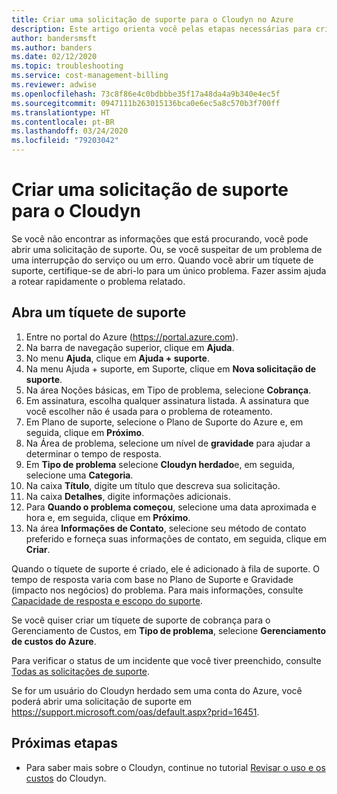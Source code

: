 ```yaml
---
title: Criar uma solicitação de suporte para o Cloudyn no Azure
description: Este artigo orienta você pelas etapas necessárias para criar uma solicitação de suporte para Cloudyn.
author: bandersmsft
ms.author: banders
ms.date: 02/12/2020
ms.topic: troubleshooting
ms.service: cost-management-billing
ms.reviewer: adwise
ms.openlocfilehash: 73c8f86e4c0bdbbbe35f17a48da4a9b340e4ec5f
ms.sourcegitcommit: 0947111b263015136bca0e6ec5a8c570b3f700ff
ms.translationtype: HT
ms.contentlocale: pt-BR
ms.lasthandoff: 03/24/2020
ms.locfileid: "79203042"
---
```

# <a name="create-a-support-request-for-cloudyn"></a>Criar uma solicitação de suporte para o Cloudyn

Se você não encontrar as informações que está procurando, você pode abrir uma solicitação de suporte. Ou, se você suspeitar de um problema de uma interrupção do serviço ou um erro. Quando você abrir um tíquete de suporte, certifique-se de abri-lo para um único problema. Fazer assim ajuda a rotear rapidamente o problema relatado.

## <a name="open-a-support-ticket"></a>Abra um tíquete de suporte

1. Entre no portal do Azure (https://portal.azure.com).
2. Na barra de navegação superior, clique em **Ajuda**.
3. No menu **Ajuda**, clique em **Ajuda + suporte**.
4. Na menu Ajuda + suporte, em Suporte, clique em **Nova solicitação de suporte**.
5. Na área Noções básicas, em Tipo de problema, selecione **Cobrança**.
6. Em assinatura, escolha qualquer assinatura listada. A assinatura que você escolher não é usada para o problema de roteamento.
7. Em Plano de suporte, selecione o Plano de Suporte do Azure e, em seguida, clique em **Próximo**.  
8. Na Área de problema, selecione um nível de **gravidade** para ajudar a determinar o tempo de resposta.
9. Em **Tipo de problema** selecione **Cloudyn herdado**e, em seguida, selecione uma **Categoria**.
10. Na caixa **Título**, digite um título que descreva sua solicitação.
11. Na caixa **Detalhes**, digite informações adicionais.
12. Para **Quando o problema começou**, selecione uma data aproximada e hora e, em seguida, clique em **Próximo**.  
14. Na área **Informações de Contato**, selecione seu método de contato preferido e forneça suas informações de contato, em seguida, clique em **Criar**.  

Quando o tíquete de suporte é criado, ele é adicionado à fila de suporte. O tempo de resposta varia com base no Plano de Suporte e Gravidade (impacto nos negócios) do problema. Para mais informações, consulte [Capacidade de resposta e escopo do suporte](https://azure.microsoft.com/support/plans/response/).

Se você quiser criar um tíquete de suporte de cobrança para o Gerenciamento de Custos, em **Tipo de problema**, selecione **Gerenciamento de custos do Azure**.

Para verificar o status de um incidente que você tiver preenchido, consulte [Todas as solicitações de suporte](../../azure-portal/supportability/how-to-create-azure-support-request.md#all-support-requests).

Se for um usuário do Cloudyn herdado sem uma conta do Azure, você poderá abrir uma solicitação de suporte em https://support.microsoft.com/oas/default.aspx?prid=16451.


## <a name="next-steps"></a>Próximas etapas

- Para saber mais sobre o Cloudyn, continue no tutorial [Revisar o uso e os custos](../cloudyn/tutorial-review-usage.md) do Cloudyn.
